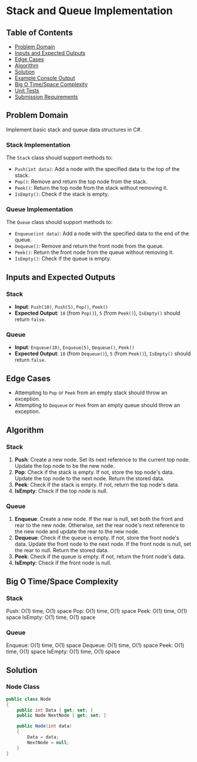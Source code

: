 ﻿# Stack and Queue Implementation

## Table of Contents
- [Problem Domain](#problem-domain)
- [Inputs and Expected Outputs](#inputs-and-expected-outputs)
- [Edge Cases](#edge-cases)
- [Algorithm](#algorithm)
- [Solution](#solution)
- [Example Console Output](#example-console-output)
- [Big O Time/Space Complexity](#big-o-time-space-complexity)
- [Unit Tests](#unit-tests)
- [Submission Requirements](#submission-requirements)

## Problem Domain
Implement basic stack and queue data structures in C#.

### Stack Implementation
The `Stack` class should support methods to:
- `Push(int data)`: Add a node with the specified data to the top of the stack.
- `Pop()`: Remove and return the top node from the stack.
- `Peek()`: Return the top node from the stack without removing it.
- `IsEmpty()`: Check if the stack is empty.

### Queue Implementation
The `Queue` class should support methods to:
- `Enqueue(int data)`: Add a node with the specified data to the end of the queue.
- `Dequeue()`: Remove and return the front node from the queue.
- `Peek()`: Return the front node from the queue without removing it.
- `IsEmpty()`: Check if the queue is empty.

## Inputs and Expected Outputs
### Stack
- **Input**: `Push(10)`, `Push(5)`, `Pop()`, `Peek()`
- **Expected Output**: `10` (from `Pop()`), `5` (from `Peek()`), `IsEmpty()` should return `false`.

### Queue
- **Input**: `Enqueue(10)`, `Enqueue(5)`, `Dequeue()`, `Peek()`
- **Expected Output**: `10` (from `Dequeue()`), `5` (from `Peek()`), `IsEmpty()` should return `false`.

## Edge Cases
- Attempting to `Pop` or `Peek` from an empty stack should throw an exception.
- Attempting to `Dequeue` or `Peek` from an empty queue should throw an exception.

## Algorithm
### Stack
1. **Push**: Create a new node. Set its next reference to the current top node. Update the top node to be the new node.
2. **Pop**: Check if the stack is empty. If not, store the top node's data. Update the top node to the next node. Return the stored data.
3. **Peek**: Check if the stack is empty. If not, return the top node's data.
4. **IsEmpty**: Check if the top node is null.

### Queue
1. **Enqueue**: Create a new node. If the rear is null, set both the front and rear to the new node. Otherwise, set the rear node's next reference to the new node and update the rear to the new node.
2. **Dequeue**: Check if the queue is empty. If not, store the front node's data. Update the front node to the next node. If the front node is null, set the rear to null. Return the stored data.
3. **Peek**: Check if the queue is empty. If not, return the front node's data.
4. **IsEmpty**: Check if the front node is null.

## Big O Time/Space Complexity
### Stack
Push: O(1) time, O(1) space
Pop: O(1) time, O(1) space
Peek: O(1) time, O(1) space
IsEmpty: O(1) time, O(1) space
### Queue
Enqueue: O(1) time, O(1) space
Dequeue: O(1) time, O(1) space
Peek: O(1) time, O(1) space
IsEmpty: O(1) time, O(1) space
## Solution
### Node Class
```csharp
public class Node
{
    public int Data { get; set; }
    public Node NextNode { get; set; }

    public Node(int data)
    {
        Data = data;
        NextNode = null;
    }
}
